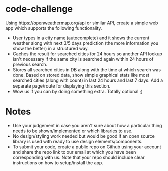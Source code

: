 # code-challenge

Using https://openweathermap.org/api or similar API, create a simple web app which supports the following functionality.

* User types in a city name (autocomplete) and it shows the current weather along with next 3/5 days prediction (the more information you show the better) in a structured way.
* Caches the result for searched cities for 24 hours so another API lookup isn't necessary if the same city is searched again within 24 hours of previous search. 
* Stores all searched cities in DB along with the time at which search was done. Based on stored data, show simple graphical stats like most searched cities (along with count) in last 24 hours and last 7 days. Add a separate page/route for displaying this section.
* Wow us if you can by doing something extra. Totally optional ;)

# Notes

* Use your judgement in case you aren't sure about how a particular thing needs to be shown/implemented or which libraries to use.
* No design/styling work needed but would be good if an open source library is used with ready to use design elements/components.
* To submit your code, create a public repo on Github using your account and share the repo link to our email at which you have been corresponding with us. Note that your repo should include clear instructions on how to setup/install the app.

